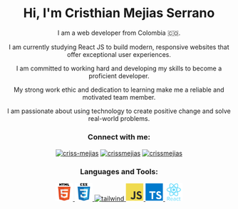 <h1 align="center">Hi, I'm Cristhian Mejias Serrano </h1>
<p align="center">I am a web developer from Colombia 🇨🇴. </p>
  
  <p align='center' >I am currently studying React JS to build modern, responsive websites that offer exceptional user experiences. </p>

<p align='center'>I am committed to working hard and developing my skills to become a proficient developer. </p>

<p align='center'>My strong work ethic and dedication to learning make me a reliable and motivated team member.</p>
  
<p align='center'>I am passionate about using technology to create positive change and solve real-world problems.</p>
</p>


<h3 align="center">Connect with me:</h3>
<p align="center">
 <a href="https://linkedin.com/in/criss-mejias" target="blank"><img align="center" src="https://raw.githubusercontent.com/rahuldkjain/github-profile-readme-generator/master/src/images/icons/Social/linked-in-alt.svg" alt="criss-mejias" height="30" width="40" /></a>
<a href="https://twitter.com/crissmejias" target="blank"><img align="center" src="https://raw.githubusercontent.com/rahuldkjain/github-profile-readme-generator/master/src/images/icons/Social/twitter.svg" alt="crissmejias" height="30" width="40" /></a>
<a href="https://www.hackerrank.com/crissmejias" target="blank"><img align="center" src="https://raw.githubusercontent.com/rahuldkjain/github-profile-readme-generator/master/src/images/icons/Social/hackerrank.svg" alt="crissmejias" height="30" width="40" /></a>
</p>

<h3 align="center">Languages and Tools:</h3>
<p align="center">  <a href="https://www.w3.org/html/" target="_blank" rel="noreferrer"> <img src="https://raw.githubusercontent.com/devicons/devicon/master/icons/html5/html5-original-wordmark.svg" alt="html5" width="40" height="40"/> </a><a href="https://www.w3schools.com/css/" target="_blank" rel="noreferrer"> <img src="https://raw.githubusercontent.com/devicons/devicon/master/icons/css3/css3-original-wordmark.svg" alt="css3" width="40" height="40"/> </a><a href="https://tailwindcss.com/" target="_blank" rel="noreferrer"> <img src="https://www.vectorlogo.zone/logos/tailwindcss/tailwindcss-icon.svg" alt="tailwind" width="40" height="40"/> </a>  <a href="https://developer.mozilla.org/en-US/docs/Web/JavaScript" target="_blank" rel="noreferrer"> <img src="https://raw.githubusercontent.com/devicons/devicon/master/icons/javascript/javascript-original.svg" alt="javascript" width="40" height="40"/> </a> <a href="https://www.typescriptlang.org/" target="_blank" rel="noreferrer"> <img src="https://raw.githubusercontent.com/devicons/devicon/master/icons/typescript/typescript-original.svg" alt="typescript" width="40" height="40"/> </a>  <a href="https://reactjs.org/" target="_blank" rel="noreferrer"> <img src="https://raw.githubusercontent.com/devicons/devicon/master/icons/react/react-original-wordmark.svg" alt="react" width="40" height="40"/> </a>  </p>

